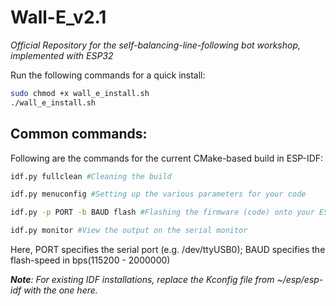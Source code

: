 # Wall-E_v2.1

*Official Repository for the self-balancing-line-following bot workshop, implemented with ESP32*

Run the following commands for a quick install:

```bash
sudo chmod +x wall_e_install.sh
./wall_e_install.sh
```
## Common commands:

Following are the commands for the current CMake-based build in ESP-IDF:
```bash
idf.py fullclean #Cleaning the build

idf.py menuconfig #Setting up the various parameters for your code

idf.py -p PORT -b BAUD flash #Flashing the firmware (code) onto your ESP

idf.py monitor #View the output on the serial monitor
```
Here, PORT specifies the serial port (e.g. /dev/ttyUSB0); BAUD specifies the flash-speed in bps(115200 - 2000000)

***Note**: For existing IDF installations, replace the Kconfig file from ~/esp/esp-idf with the one here.*
 


